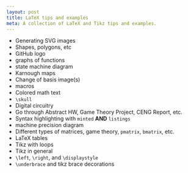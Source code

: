 ```yaml
---
layout: post
title: LaTeX tips and examples
meta: A collection of LaTeX and Tikz tips and examples.
---
```


* Generating SVG images
* Shapes, polygons, etc
* GitHub logo
* graphs of functions
* state machine diagram
* Karnough maps
* Change of basis image(s)
* macros
* Colored math text
* `\skull`
* Digital circuitry
* Go through Abstract HW, Game Theory Project, CENG Report, etc.
* Syntax highlighting with `minted` **AND** `listings`
* machine precision diagram
* Different types of matrices, game theory, `pmatrix`, `bmatrix`, etc.
* LaTeX tables
* Tikz with loops
* Tikz in general
* `\left`, `\right`, and `\displaystyle`
* `\underbrace` and tikz brace decorations
